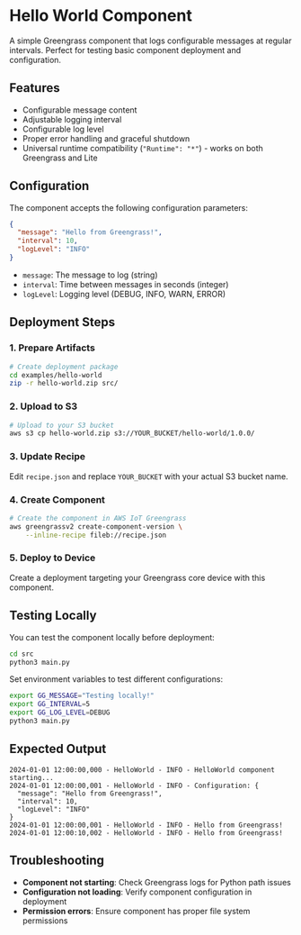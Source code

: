 # Hello World Component

A simple Greengrass component that logs configurable messages at regular intervals. Perfect for testing basic component deployment and configuration.

## Features

- Configurable message content
- Adjustable logging interval
- Configurable log level
- Proper error handling and graceful shutdown
- Universal runtime compatibility (`"Runtime": "*"`) - works on both Greengrass and Lite

## Configuration

The component accepts the following configuration parameters:

```json
{
  "message": "Hello from Greengrass!",
  "interval": 10,
  "logLevel": "INFO"
}
```

- `message`: The message to log (string)
- `interval`: Time between messages in seconds (integer)
- `logLevel`: Logging level (DEBUG, INFO, WARN, ERROR)

## Deployment Steps

### 1. Prepare Artifacts
```bash
# Create deployment package
cd examples/hello-world
zip -r hello-world.zip src/
```

### 2. Upload to S3
```bash
# Upload to your S3 bucket
aws s3 cp hello-world.zip s3://YOUR_BUCKET/hello-world/1.0.0/
```

### 3. Update Recipe
Edit `recipe.json` and replace `YOUR_BUCKET` with your actual S3 bucket name.

### 4. Create Component
```bash
# Create the component in AWS IoT Greengrass
aws greengrassv2 create-component-version \
    --inline-recipe fileb://recipe.json
```

### 5. Deploy to Device
Create a deployment targeting your Greengrass core device with this component.

## Testing Locally

You can test the component locally before deployment:

```bash
cd src
python3 main.py
```

Set environment variables to test different configurations:
```bash
export GG_MESSAGE="Testing locally!"
export GG_INTERVAL=5
export GG_LOG_LEVEL=DEBUG
python3 main.py
```

## Expected Output

```
2024-01-01 12:00:00,000 - HelloWorld - INFO - HelloWorld component starting...
2024-01-01 12:00:00,001 - HelloWorld - INFO - Configuration: {
  "message": "Hello from Greengrass!",
  "interval": 10,
  "logLevel": "INFO"
}
2024-01-01 12:00:00,001 - HelloWorld - INFO - Hello from Greengrass!
2024-01-01 12:00:10,002 - HelloWorld - INFO - Hello from Greengrass!
```

## Troubleshooting

- **Component not starting**: Check Greengrass logs for Python path issues
- **Configuration not loading**: Verify component configuration in deployment
- **Permission errors**: Ensure component has proper file system permissions